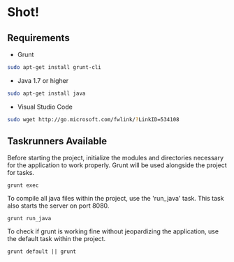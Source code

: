 # Shot!

## Requirements
- Grunt
```sh
sudo apt-get install grunt-cli
```
- Java 1.7 or higher
```sh
sudo apt-get install java
```
- Visual Studio Code
```sh
sudo wget http://go.microsoft.com/fwlink/?LinkID=534108 
```

## Taskrunners Available

Before starting the project, initialize the modules and directories necessary for the application to work properly. Grunt will be used alongside the project for tasks.
```grunt
grunt exec
```

To compile all java files within the project, use the 'run_java' task. This task also starts the server on port 8080.
```grunt
grunt run_java
```

To check if grunt is working fine without jeopardizing the application, use the default task within the project.
```grunt
grunt default || grunt
```
